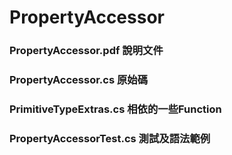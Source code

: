 # PropertyAccessor
### PropertyAccessor.pdf 說明文件
### PropertyAccessor.cs 原始碼
### PrimitiveTypeExtras.cs 相依的一些Function
### PropertyAccessorTest.cs 測試及語法範例
